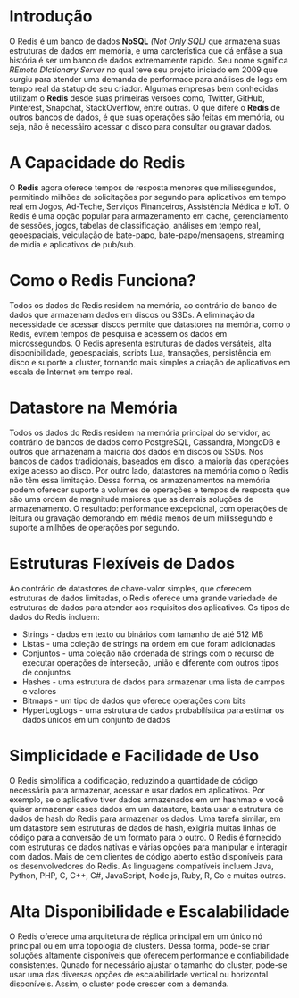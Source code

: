 # Introdução
O Redis é um banco de dados **NoSQL** *(Not Only SQL)* que armazena suas estruturas de dados em memória, e uma carcterística que dá enfâse a sua história é ser um banco de dados
extremamente rápido. Seu nome significa *REmote DIctionary Server* no qual teve seu projeto iniciado em 2009 que surgiu para atender uma demanda de performace para análises de
logs em tempo real da statup de seu criador. Algumas empresas bem conhecidas utilizam o **Redis** desde suas primeiras versoes como, Twitter, GitHub, Pinterest, Snapchat, StackOverflow, entre outras. O que difere o **Redis** de outros bancos de dados, é que suas operações são feitas em memória, ou seja, não é necessáiro acessar o disco para
consultar ou gravar dados.

# A Capacidade do Redis
O **Redis** agora oferece tempos de resposta menores que milissegundos, permitindo milhões de solicitações por
segundo para aplicativos em tempo real em Jogos, Ad-Teche, Serviços Financeiros, Assistência Médica e IoT. O 
Redis é uma opção popular para armazenamento em cache, gerenciamento de sessões, jogos, tabelas de classificação,
análises em tempo real, geoespaciais, veiculação de bate-papo, bate-papo/mensagens, streaming de mídia e aplicativos
de pub/sub.

# Como o Redis Funciona?
Todos os dados do Redis residem na memória, ao contrário de banco de dados que armazenam dados em discos ou SSDs.
A eliminação da necessidade de acessar discos permite que datastores na memória, como o Redis, evitem tempos de pesquisa e acessem os dados em microssegundos. O Redis apresenta estruturas de dados versáteis, alta disponibilidade, geoespaciais, scripts Lua, transações, persistência em disco e suporte a cluster, tornando mais
simples a criação de aplicativos em escala de Internet em tempo real.

# Datastore na Memória
Todos os dados do Redis residem na memória principal do servidor, ao contrário de bancos de dados como PostgreSQL,
Cassandra, MongoDB e outros que armazenam a maioria dos dados em discos ou SSDs. Nos bancos de dados tradicionais,
baseados em disco, a maioria das operações exige acesso ao disco. Por outro lado, datastores na memória como o Redis
não têm essa limitação. Dessa forma, os armazenamentos na memória podem oferecer suporte a volumes de operações e tempos de resposta que são uma ordem de magnitude maiores que as demais soluções de armazenamento. O resultado: performance excepcional, com operações de leitura ou gravação demorando em média menos de um milissegundo e suporte
a milhôes de operações por segundo.

# Estruturas Flexíveis de Dados
Ao contrário de datastores de chave-valor simples, que oferecem estruturas de dados limitadas, o Redis oferece
uma grande variedade de estruturas de dados para atender aos requisitos dos aplicativos. Os tipos de dados do
Redis incluem:
  * Strings - dados em texto ou binários com tamanho de até 512 MB
  * Listas - uma coleção de strings na ordem em que foram adicionadas
  * Conjuntos - uma coleção não ordenada de strings com o recurso de executar operações de interseção, união e diferente com outros tipos de conjuntos
  * Hashes - uma estrutura de dados para armazenar uma lista de campos e valores
  * Bitmaps - um tipo de dados que oferece operações com bits
  * HyperLogLogs - uma estrutura de dados probabilística para estimar os dados únicos em um conjunto de dados
  
# Simplicidade e Facilidade de Uso
O Redis simplifica a codificação, reduzindo a quantidade de código necessária para armazenar, acessar e usar
dados em aplicativos. Por exemplo, se o aplicativo tiver dados armazenados em um hashmap e você quiser armazenar
esses dados em um datastore, basta usar a estrutura de dados de hash do Redis para armazenar os dados. Uma tarefa
similar, em um datastore sem estruturas de dados de hash, exigiria muitas linhas de código para a conversão de um
formato para o outro. O Redis é fornecido com estruturas de dados nativas e várias opções para manipular e interagir com dados. Mais de cem clientes de código aberto estão disponíveis para os desenvolvedores do Redis. As
linguagens compatíveis incluem Java, Python, PHP, C, C++, C#, JavaScript, Node.js, Ruby, R, Go e muitas outras.

# Alta Disponibilidade e Escalabilidade
O Redis oferece uma arquitetura de réplica principal em um único nó principal ou em uma topologia de clusters.
Dessa forma, pode-se criar soluções altamente disponíveis que oferecem performance e confiabilidade consistentes.
Qunado for necessário ajustar o tamanho do cluster, pode-se usar uma das diversas opções de escalabilidade vertical ou horizontal disponíveis. Assim, o cluster pode crescer com a demanda.
